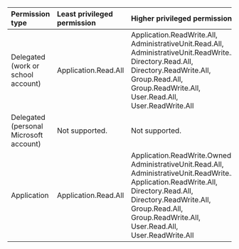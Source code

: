 |Permission type|Least privileged permission|Higher privileged permissions|
|:---|:---|:---|
|Delegated (work or school account)|Application.Read.All|Application.ReadWrite.All, AdministrativeUnit.Read.All, AdministrativeUnit.ReadWrite.All, Directory.Read.All, Directory.ReadWrite.All, Group.Read.All, Group.ReadWrite.All, User.Read.All, User.ReadWrite.All|
|Delegated (personal Microsoft account)|Not supported.|Not supported.|
|Application|Application.Read.All|Application.ReadWrite.OwnedBy, AdministrativeUnit.Read.All, AdministrativeUnit.ReadWrite.All, Application.ReadWrite.All, Directory.Read.All, Directory.ReadWrite.All, Group.Read.All, Group.ReadWrite.All, User.Read.All, User.ReadWrite.All|

